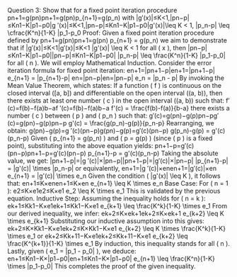 Question 3: Show that for a fixed point iteration procedure pn+1=g(pn)pn+1=g(pn)p_{n+1}=g(p_n) with |g′(x)|≤K<1,|pn−p|≤Kn1−K|p1−p0|g ′(x)|≤K<1,|pn−p|≤Kn1−K|p1−p0|g'(x)|\leq K < 1, |p_n-p| \leq \cfrac{K^n}{1-K} |p_1-p_0 Proof: Given a fixed point iteration procedure defined by pn+1=g(pn)pn+1=g(pn) p_{n+1} = g(p_n) we aim to demonstrate that if |g′(x)|≤K<1|g′(x)|≤K<1 |g'(x)| \leq K < 1 for all ( x ), then |pn−p|≤Kn1−K|p1−p0||pn−p|≤Kn1−K|p1−p0| |p_n-p| \leq \frac{K^n}{1-K} |p_1-p_0| for all ( n ). We will employ Mathematical Induction. Consider the error iteration formula for fixed point iteration: en+1=|pn+1−p|en+1=|pn+1−p| e_{n+1} = |p_{n+1}-p| en=|pn−p|en=|pn−p| e_n = |p_n - p| By invoking the Mean Value Theorem, which states: If a function ( f ) is continuous on the closed interval ([a, b]) and differentiable on the open interval ((a, b)), then there exists at least one number ( c ) in the open interval ((a, b)) such that: f′(c)=f(b)−f(a)b−af ′(c)=f(b)−f(a)b−a f'(c) = \frac{f(b)-f(a)}{b-a} there exists a number ( c ) between ( p ) and ( p_n ) such that: g′(c)=g(pn)−g(p)pn−pg′(c)=g(pn)−g(p)pn−p g'(c) = \frac{g(p_n)-g(p)}{p_n-p} Rearranging, we obtain: g(pn)−g(p)=g ′(c)(pn−p)g(pn)−g(p)=g′(c)(pn−p) g(p_n)-g(p) = g'(c)(p_n-p) Given ( p_{n+1} = g(p_n) ) and ( p = g(p) ) (since ( p ) is a fixed point), substituting into the above equation yields: pn+1−p=g′(c)(pn−p)pn+1−p=g′(c)(pn−p) p_{n+1}-p = g'(c)(p_n-p) Taking the absolute value, we get: |pn+1−p|=|g ′(c)|×|pn−p||pn+1−p|=|g′(c)|×|pn−p| |p_{n+1}-p| = |g'(c)| \times |p_n-p| or equivalently, en+1=|g ′(c)|×enen+1=|g′(c)|×en e_{n+1} = |g'(c)| \times e_n Given the condition ( |g'(x)| \leq K ), it follows that: en+1≤K×enen+1≤K×en e_{n+1} \leq K \times e_n Base Case: For ( n = 1 ): e2≤K×e1e2≤K×e1 e_2 \leq K \times e_1 This is validated by the previous equation. Inductive Step: Assuming the inequality holds for ( n = k ): ek+1≤Kk1−K×e1ek+1≤Kk1−K×e1 e_{k+1} \leq \frac{K^k}{1-K} \times e_1 From our derived inequality, we infer: ek+2≤K×ek+1ek+2≤K×ek+1 e_{k+2} \leq K \times e_{k+1} Substituting our inductive assumption into this gives: ek+2≤K×Kk1−K×e1ek+2≤K×Kk1−K×e1 e_{k+2} \leq K \times \frac{K^k}{1-K} \times e_1 or ek+2≤Kk+11−K×e1ek+2≤Kk+11−K×e1 e_{k+2} \leq \frac{K^{k+1}}{1-K} \times e_1 By induction, this inequality stands for all ( n ). Lastly, given ( e_1 = |p_1 - p_0| ), we deduce: en+1≤Kn1−K×|p1−p0|en+1≤Kn1−K×|p1−p0| e_{n+1} \leq \frac{K^n}{1-K} \times |p_1-p_0| This completes the proof of the given inequality.